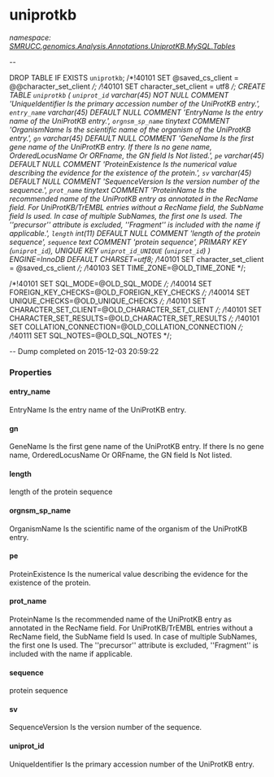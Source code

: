 ﻿# uniprotkb
_namespace: [SMRUCC.genomics.Analysis.Annotations.UniprotKB.MySQL.Tables](./index.md)_

--
 
 DROP TABLE IF EXISTS `uniprotkb`;
 /*!40101 SET @saved_cs_client = @@character_set_client */;
 /*!40101 SET character_set_client = utf8 */;
 CREATE TABLE `uniprotkb` (
 `uniprot_id` varchar(45) NOT NULL COMMENT 'UniqueIdentifier Is the primary accession number of the UniProtKB entry.',
 `entry_name` varchar(45) DEFAULT NULL COMMENT 'EntryName Is the entry name of the UniProtKB entry.',
 `orgnsm_sp_name` tinytext COMMENT 'OrganismName Is the scientific name of the organism of the UniProtKB entry.',
 `gn` varchar(45) DEFAULT NULL COMMENT 'GeneName Is the first gene name of the UniProtKB entry. If there Is no gene name, OrderedLocusName Or ORFname, the GN field Is Not listed.',
 `pe` varchar(45) DEFAULT NULL COMMENT 'ProteinExistence Is the numerical value describing the evidence for the existence of the protein.',
 `sv` varchar(45) DEFAULT NULL COMMENT 'SequenceVersion Is the version number of the sequence.',
 `prot_name` tinytext COMMENT 'ProteinName Is the recommended name of the UniProtKB entry as annotated in the RecName field. For UniProtKB/TrEMBL entries without a RecName field, the SubName field Is used. In case of multiple SubNames, the first one Is used. The ''precursor'' attribute is excluded, ''Fragment'' is included with the name if applicable.',
 `length` int(11) DEFAULT NULL COMMENT 'length of the protein sequence',
 `sequence` text COMMENT 'protein sequence',
 PRIMARY KEY (`uniprot_id`),
 UNIQUE KEY `uniprot_id_UNIQUE` (`uniprot_id`)
 ) ENGINE=InnoDB DEFAULT CHARSET=utf8;
 /*!40101 SET character_set_client = @saved_cs_client */;
 /*!40103 SET TIME_ZONE=@OLD_TIME_ZONE */;
 
 /*!40101 SET SQL_MODE=@OLD_SQL_MODE */;
 /*!40014 SET FOREIGN_KEY_CHECKS=@OLD_FOREIGN_KEY_CHECKS */;
 /*!40014 SET UNIQUE_CHECKS=@OLD_UNIQUE_CHECKS */;
 /*!40101 SET CHARACTER_SET_CLIENT=@OLD_CHARACTER_SET_CLIENT */;
 /*!40101 SET CHARACTER_SET_RESULTS=@OLD_CHARACTER_SET_RESULTS */;
 /*!40101 SET COLLATION_CONNECTION=@OLD_COLLATION_CONNECTION */;
 /*!40111 SET SQL_NOTES=@OLD_SQL_NOTES */;
 
 -- Dump completed on 2015-12-03 20:59:22




### Properties

#### entry_name
EntryName Is the entry name of the UniProtKB entry.
#### gn
GeneName Is the first gene name of the UniProtKB entry. If there Is no gene name, OrderedLocusName Or ORFname, the GN field Is Not listed.
#### length
length of the protein sequence
#### orgnsm_sp_name
OrganismName Is the scientific name of the organism of the UniProtKB entry.
#### pe
ProteinExistence Is the numerical value describing the evidence for the existence of the protein.
#### prot_name
ProteinName Is the recommended name of the UniProtKB entry as annotated in the RecName field. For UniProtKB/TrEMBL entries without a RecName field, the SubName field Is used. In case of multiple SubNames, the first one Is used. The ''precursor'' attribute is excluded, ''Fragment'' is included with the name if applicable.
#### sequence
protein sequence
#### sv
SequenceVersion Is the version number of the sequence.
#### uniprot_id
UniqueIdentifier Is the primary accession number of the UniProtKB entry.
